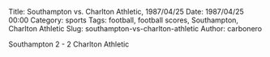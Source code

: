 Title: Southampton vs. Charlton Athletic, 1987/04/25
Date: 1987/04/25 00:00
Category: sports
Tags: football, football scores, Southampton, Charlton Athletic
Slug: southampton-vs-charlton-athletic
Author: carbonero


Southampton 2 - 2 Charlton Athletic
